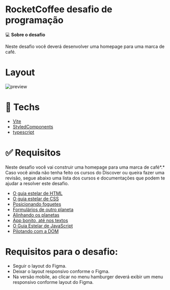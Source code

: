 # RocketCoffee desafio de programação

💻 **Sobre o desafio**

Neste desafio você deverá desenvolver uma homepage para uma marca de café.

# **Layout**

![preview](https://user-images.githubusercontent.com/63562960/225726410-27d369b7-3636-40d3-9130-216ab2eebaee.png)

# 🚀 **Techs**

- [Vite](https://vitejs.dev/)
- [StyledComponents](https://styled-components.com/)
- [typescript](https://www.typescriptlang.org/docs/)

# ✅ **Requisitos**


Neste desafio você vai construir uma homepage para uma marca de café*.* Caso você ainda não tenha feito os cursos do Discover ou queira fazer uma revisão, segue abaixo uma lista dos cursos e documentações que podem te ajudar a resolver este desafio.

- [O guia estelar de HTML](https://app.rocketseat.com.br/node/o-guia-estelar-de-html)
- [O guia estelar de CSS](https://app.rocketseat.com.br/node/o-guia-estelar-de-css)
- [Posicionando foguetes](https://app.rocketseat.com.br/node/posicionando-foguetes)
- [Formulários de outro planeta](https://app.rocketseat.com.br/node/formularios-de-outro-planeta)
- [Alinhando os planetas](https://app.rocketseat.com.br/node/flexbox)
- [App bonito, até nos textos](https://app.rocketseat.com.br/node/flexbox)
- [O Guia Estelar de JavaScript](https://app.rocketseat.com.br/node/o-guia-estelar-de-java-script)
- [Pilotando com a DOM](https://app.rocketseat.com.br/node/pilotando-com-a-dom)

# **Requisitos para o desafio:**

- Seguir o layout do Figma.
- Deixar o layout responsivo conforme o Figma.
- Na versão mobile, ao clicar no menu hamburger deverá exibir um menu responsivo conforme layout do Figma.

